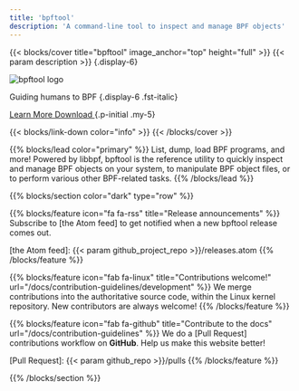 ```yaml
---
title: 'bpftool'
description: 'A command-line tool to inspect and manage BPF objects'
---
```


{{< blocks/cover title="bpftool" image_anchor="top" height="full" >}}
{{< param description >}}
{.display-6}

<img src="/bpftool_icon_color.svg" alt="bpftool logo" />

Guiding humans to BPF
{.display-6 .fst-italic}

<a class="btn btn-lg btn-primary me-3 mb-4"
   href="/docs/">
  Learn More <i class="fas fa-arrow-alt-circle-right ms-2"></i>
</a>
<a class="btn btn-lg btn-secondary me-3 mb-4"
   href="{{< param github_project_repo >}}">
  Download <i class="fab fa-github ms-2 "></i>
</a>
{.p-initial .my-5}

{{< blocks/link-down color="info" >}}
{{< /blocks/cover >}}


{{% blocks/lead color="primary" %}}
List, dump, load BPF programs, and more! Powered by libbpf, bpftool is the
reference utility to quickly inspect and manage BPF objects on your system, to
manipulate BPF object files, or to perform various other BPF-related tasks.
{{% /blocks/lead %}}


{{% blocks/section color="dark" type="row" %}}

{{% blocks/feature icon="fa fa-rss" title="Release announcements" %}}
Subscribe to [the Atom feed] to get notified when a new bpftool release comes
out.

[the Atom feed]: {{< param github_project_repo >}}/releases.atom
{{% /blocks/feature %}}

{{% blocks/feature icon="fab fa-linux" title="Contributions welcome!" url="/docs/contribution-guidelines/development" %}}
We merge contributions into the authoritative source code, within the Linux
kernel repository. New contributors are always welcome!
{{% /blocks/feature %}}


{{% blocks/feature icon="fab fa-github" title="Contribute to the docs" url="/docs/contribution-guidelines" %}}
We do a [Pull Request] contributions workflow on **GitHub**. Help us make this
website better!

[Pull Request]: {{< param github_repo >}}/pulls
{{% /blocks/feature %}}


{{% /blocks/section %}}
